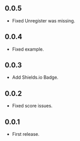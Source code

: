 ## 0.0.5

* Fixed Unregister was missing.

## 0.0.4

* Fixed example.

## 0.0.3

* Add Shields.io Badge.

## 0.0.2

* Fixed score issues.

## 0.0.1

* First release.
